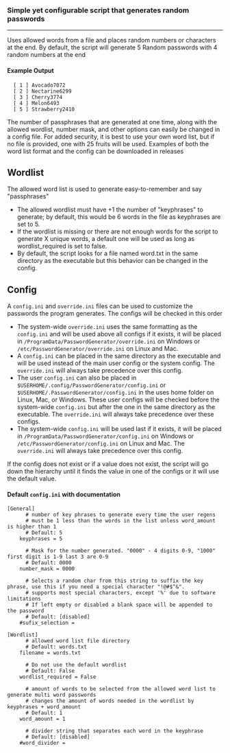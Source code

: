 ### Simple yet configurable script that generates random passwords 

-----------------
Uses allowed words from a file and places random numbers or characters at the end.
By default, the script will generate 5 Random passwords with 4 random numbers at the end

#### Example Output ####

      [ 1 ] Avocado7072
      [ 2 ] Nectarine6299
      [ 3 ] Cherry3774
      [ 4 ] Melon6493
      [ 5 ] Strawberry2410

The number of passphrases that are generated at one time, along with the allowed wordlist, number mask, and other options can easily be changed in a config file.
For added security, it is best to use your own word list, but if no file is provided, one with 25 fruits will be used.
Examples of both the word list format and the config can be downloaded in releases

Wordlist
--------
The allowed word list is used to generate easy-to-remember and say "passphrases"
- The allowed wordlist must have +1 the number of "keyphrases" to generate; by default, this would be 6 words in the file as keyphrases are set to 5.
- If the wordlist is missing or there are not enough words for the script to generate X unique words, a default one will be used as long as wordlist_required is set to false.
- By default, the script looks for a file named word.txt in the same directory as the executable but this behavior can be changed in the config.

## Config ##
A ``config.ini`` and ``override.ini`` files can be used to customize the passwords the program generates. The configs will be checked in this order
- The system-wide ``override.ini`` uses the same formatting as the ``config.ini`` and will be used above all configs if it exists, it will be placed in ``/ProgramData/PasswordGenerator/override.ini`` on Windows or ``/etc/PasswordGenerator/override.ini`` on Linux and Mac.
- A ``config.ini`` can be placed in the same directory as the executable and will be used instead of the main user config or the system config. The ``override.ini`` will always take precedence over this config.
- The user ``config.ini`` can also be placed in ``$USERHOME/.config/PasswordGenerator/config.ini`` or ``$USERHOME/.PasswordGenerator/config.ini`` in the uses home folder on Linux, Mac, or Windows.
  These user configs will be checked before the system-wide ``config.ini`` but after the one in the same directory as the executable. The ``override.ini`` will always take precedence over these configs.
- The system-wide ``config.ini`` will be used last if it exists, it will be placed in ``/ProgramData/PasswordGenerator/config.ini`` on Windows or ``/etc/PasswordGenerator/config.ini`` on Linux and Mac. The ``override.ini`` will always take precedence over this config.
  
If the config does not exist or if a value does not exist, the script will go down the hierarchy until it finds the value in one of the configs or it will use the default value.
#### Default ``config.ini`` with documentation ####

    [General]
    	  # number of key phrases to generate every time the user regens
    	  # must be 1 less than the words in the list unless word_amount is higher than 1
    	  # Default: 5
    	keyphrases = 5
    	
    	  # Mask for the number generated. "0000" - 4 digits 0-9, "1000" first digit is 1-9 last 3 are 0-9
    	  # Default: 0000
    	number_mask = 0000
    	
    	  # Selects a random char from this string to suffix the key phrase, use this if you need a special character "!@#$^&".
    	  # supports most special characters, except '%' due to software limitations
    	  # If left empty or disabled a blank space will be appended to the password
    	  # Default: [disabled]
    	#sufix_selection =  
    
    [Wordlist]
    	  # allowed word list file directory
    	  # Default: words.txt
    	filename = words.txt
    	
    	  # Do not use the default wordlist
    	  # Default: False
    	wordlist_required = False
    	
    	  # amount of words to be selected from the allowed word list to generate multi word passwords
    	  # changes the amount of words needed in the wordlist by keyphrases + word_amount
    	  # Default: 1
    	word_amount = 1
    	
    	  # divider string that separates each word in the keyphrase
    	  # Default: [disabled]
    	#word_divider =  
